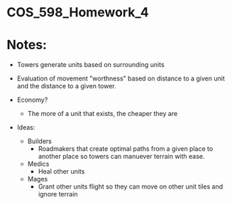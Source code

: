 # COS_598_Homework_4

# Notes:

- Towers generate units based on surrounding units

- Evaluation of movement "worthness" based on distance to a given unit and the distance to a given tower.

- Economy? 
    - The more of a unit that exists, the cheaper they are

- Ideas: 

    - Builders
        - Roadmakers that create optimal paths from a given place to another place so towers can manuever terrain with ease.
    - Medics
        - Heal other units
    - Mages
        - Grant other units flight so they can move on other unit tiles and ignore terrain 
